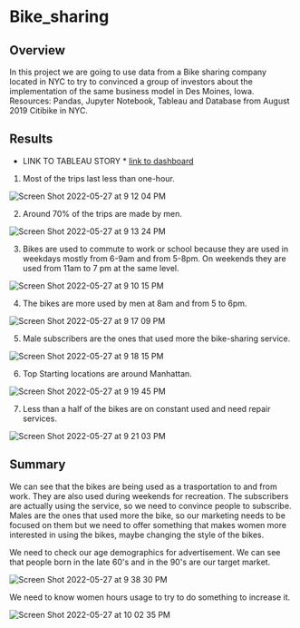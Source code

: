 # Bike_sharing

## Overview
In this project we are going to use data from a Bike sharing company located in NYC to try to convinced a group of investors about the implementation of the same business model in Des Moines, Iowa. Resources: Pandas, Jupyter Notebook, Tableau and Database from August 2019 Citibike in NYC.

## Results

* LINK TO TABLEAU STORY *
[link to dashboard](https://public.tableau.com/app/profile/angelica3859/viz/City_bike_challenge/NYCCity-Bike?publish=yes)

1) Most of the trips last less than one-hour.

![Screen Shot 2022-05-27 at 9 12 04 PM](https://user-images.githubusercontent.com/43548929/170809330-720ff35b-8a9c-434f-83b6-63ebacd65ec7.png)

2) Around 70% of the trips are made by men.

![Screen Shot 2022-05-27 at 9 13 24 PM](https://user-images.githubusercontent.com/43548929/170809379-6a58526c-bf6b-4f6e-b5fe-03d7dc44505d.png)

3) Bikes are used to commute to work or school because they are used in weekdays mostly from 6-9am and from 5-8pm. On weekends they are used from 11am to 7 pm at the same level.

![Screen Shot 2022-05-27 at 9 10 15 PM](https://user-images.githubusercontent.com/43548929/170809301-ce06310b-4821-44e0-8eeb-53df5029e28c.png)

4) The bikes are more used by men  at 8am and from 5 to 6pm.

![Screen Shot 2022-05-27 at 9 17 09 PM](https://user-images.githubusercontent.com/43548929/170809479-2ec33285-2714-4b5e-a6ef-eca2acc60d74.png)

5) Male subscribers are the ones that used more the bike-sharing service.

![Screen Shot 2022-05-27 at 9 18 15 PM](https://user-images.githubusercontent.com/43548929/170809502-f92c380a-b84e-4ee0-99cc-c01c5765cd6a.png)

6) Top Starting locations are around Manhattan.

![Screen Shot 2022-05-27 at 9 19 45 PM](https://user-images.githubusercontent.com/43548929/170809544-e14b3a86-75c4-4e8b-8d9f-5e7e160f60c2.png)

7) Less than a half of the bikes are on constant used and need repair services.

![Screen Shot 2022-05-27 at 9 21 03 PM](https://user-images.githubusercontent.com/43548929/170809589-206b91cc-216f-4e28-b657-3084dbe12bd3.png)


## Summary

We can see that the bikes are being used as a trasportation to and from work. They are also used during weekends for recreation. The subscribers are actually using the service, so we need to convince people to subscribe. Males are the ones that used more the bike, so our marketing needs to be focused on them but we need to offer something that makes women more interested in using the bikes, maybe changing the style of the bikes.

We need to check our age demographics for advertisement. We can see that people born in the late 60's and in the 90's are our target market.

![Screen Shot 2022-05-27 at 9 38 30 PM](https://user-images.githubusercontent.com/43548929/170810170-ddf9e2bf-95a0-4108-a35b-b00ac5615dd6.png)

We need to know women hours usage to try to do something to increase it.

![Screen Shot 2022-05-27 at 10 02 35 PM](https://user-images.githubusercontent.com/43548929/170810864-81dcd30d-5e8d-4955-b259-8591658a38c3.png)
